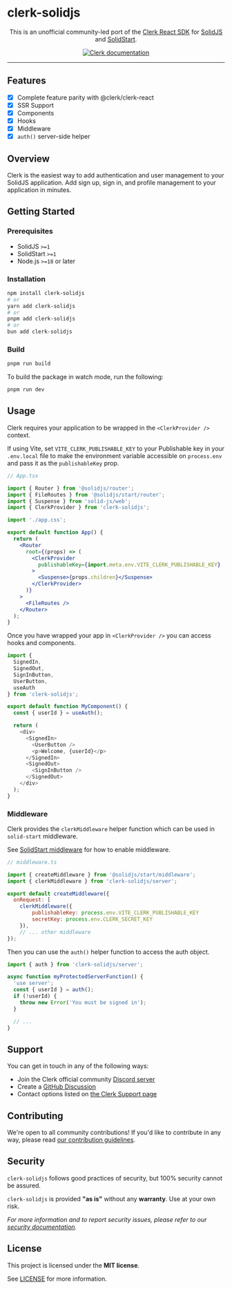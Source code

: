 # clerk-solidjs

<div align="center">

This is an unofficial community-led port of the [Clerk React SDK](https://www.npmjs.com/package/@clerk/clerk-react) for [SolidJS](https://solidjs.com) and [SolidStart](https://start.solidjs.com).

[![Clerk documentation](https://img.shields.io/badge/documentation-clerk-green.svg)](https://clerk.com/docs?utm_source=github&utm_medium=clerk_solidjs)

</div>

---

## Features

- [x] Complete feature parity with @clerk/clerk-react
- [x] SSR Support
- [x] Components
- [x] Hooks
- [x] Middleware
- [x] `auth()` server-side helper

## Overview

Clerk is the easiest way to add authentication and user management to your SolidJS application. Add sign up, sign in, and profile management to your application in minutes.

## Getting Started

### Prerequisites

- SolidJS `>=1`
- SolidStart `>=1`
- Node.js `>=18` or later

### Installation

```sh
npm install clerk-solidjs
# or
yarn add clerk-solidjs
# or
pnpm add clerk-solidjs
# or
bun add clerk-solidjs
```

### Build

```sh
pnpm run build
```

To build the package in watch mode, run the following:

```sh
pnpm run dev
```

## Usage

Clerk requires your application to be wrapped in the `<ClerkProvider />` context.

If using Vite, set `VITE_CLERK_PUBLISHABLE_KEY` to your Publishable key in your `.env.local` file to make the environment variable accessible on `process.env` and pass it as the `publishableKey` prop.

```jsx
// App.tsx

import { Router } from '@solidjs/router';
import { FileRoutes } from '@solidjs/start/router';
import { Suspense } from 'solid-js/web';
import { ClerkProvider } from 'clerk-solidjs';

import './app.css';

export default function App() {
  return (
    <Router
      root={(props) => (
        <ClerkProvider
          publishableKey={import.meta.env.VITE_CLERK_PUBLISHABLE_KEY}
        >
          <Suspense>{props.children}</Suspense>
        </ClerkProvider>
      )}
    >
      <FileRoutes />
    </Router>
  );
}
```

Once you have wrapped your app in `<ClerkProvider />` you can access hooks and components.

```js
import {
  SignedIn,
  SignedOut,
  SignInButton,
  UserButton,
  useAuth
} from 'clerk-solidjs';

export default function MyComponent() {
  const { userId } = useAuth();

  return (
    <div>
      <SignedIn>
        <UserButton />
        <p>Welcome, {userId}</p>
      </SignedIn>
      <SignedOut>
        <SignInButton />
      </SignedOut>
    </div>
  );
}
```

### Middleware

Clerk provides the `clerkMiddleware` helper function which can be used in `solid-start` middleware.

See [SolidStart middleware](https://docs.solidjs.com/solid-start/advanced/middleware) for how to enable middleware.

```js
// middleware.ts

import { createMiddleware } from '@solidjs/start/middleware';
import { clerkMiddleware } from 'clerk-solidjs/server';

export default createMiddleware({
  onRequest: [
    clerkMiddleware({
        publishableKey: process.env.VITE_CLERK_PUBLISHABLE_KEY
        secretKey: process.env.CLERK_SECRET_KEY
    }),
    // ... other middleware
});
```

Then you can use the `auth()` helper function to access the auth object.

```js
import { auth } from 'clerk-solidjs/server';

async function myProtectedServerFunction() {
  'use server';
  const { userId } = auth();
  if (!userId) {
    throw new Error('You must be signed in');
  }

  // ...
}
```

## Support

You can get in touch in any of the following ways:

- Join the Clerk official community [Discord server](https://clerk.com/discord)
- Create a [GitHub Discussion](https://github.com/ian-pascoe/clerk-solidjs/discussions)
- Contact options listed on [the Clerk Support page](https://clerk.com/support?utm_source=github&utm_medium=clerk_solidjs)

## Contributing

We're open to all community contributions! If you'd like to contribute in any way, please read [our contribution guidelines](https://github.com/ian-pascoe/clerk-solidjs/blob/master/docs/CONTRIBUTING.md).

## Security

`clerk-solidjs` follows good practices of security, but 100% security cannot be assured.

`clerk-solidjs` is provided **"as is"** without any **warranty**. Use at your own risk.

_For more information and to report security issues, please refer to our [security documentation](https://github.com/ian-pascoe/clerk-solidjs/blob/master/docs/SECURITY.md)._

## License

This project is licensed under the **MIT license**.

See [LICENSE](https://github.com/ian-pascoe/clerk-solidjs/blob/master/LICENSE) for more information.
